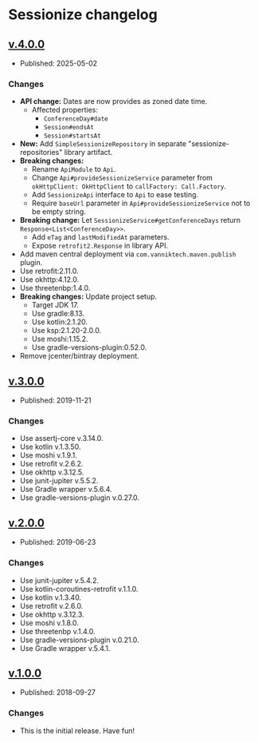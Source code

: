 # Sessionize changelog

## [v.4.0.0](https://github.com/johnjohndoe/sessionize/releases/tag/v.4.0.0)

* Published: 2025-05-02

### Changes

* **API change:** Dates are now provides as zoned date time.
  * Affected properties:
    * `ConferenceDay#date`
    * `Session#endsAt`
    * `Session#startsAt`
* **New:** Add `SimpleSessionizeRepository` in separate "sessionize-repositories" library artifact.
* **Breaking changes:**
  * Rename `ApiModule` to `Api`.
  * Change `Api#provideSessionizeService` parameter from `okHttpClient: OkHttpClient` to `callFactory: Call.Factory`.
  * Add `SessionizeApi` interface to `Api` to ease testing.
  * Require `baseUrl` parameter in `Api#provideSessionizeService` not to be empty string.
* **Breaking change:** Let `SessionizeService#getConferenceDays` return `Response<List<ConferenceDay>>`.
  * Add `eTag` and `lastModifiedAt` parameters.
  * Expose `retrofit2.Response` in library API.
* Add maven central deployment via `com.vanniktech.maven.publish` plugin.
* Use retrofit:2.11.0.
* Use okhttp:4.12.0.
* Use threetenbp:1.4.0.
* **Breaking changes:** Update project setup.
  * Target JDK 17.
  * Use gradle:8.13.
  * Use kotlin:2.1.20.
  * Use ksp:2.1.20-2.0.0.
  * Use moshi:1.15.2.
  * Use gradle-versions-plugin:0.52.0.
* Remove jcenter/bintray deployment.


## [v.3.0.0](https://github.com/johnjohndoe/sessionize/releases/tag/v.3.0.0)

* Published: 2019-11-21

### Changes

* Use assertj-core v.3.14.0.
* Use kotlin v.1.3.50.
* Use moshi v.1.9.1.
* Use retrofit v.2.6.2.
* Use okhttp v.3.12.5.
* Use junit-jupiter v.5.5.2.
* Use Gradle wrapper v.5.6.4.
* Use gradle-versions-plugin v.0.27.0.


## [v.2.0.0](https://github.com/johnjohndoe/sessionize/releases/tag/v.2.0.0)

* Published: 2019-06-23

### Changes

* Use junit-jupiter v.5.4.2.
* Use kotlin-coroutines-retrofit v.1.1.0.
* Use kotlin v.1.3.40.
* Use retrofit v.2.6.0.
* Use okhttp v.3.12.3.
* Use moshi v.1.8.0.
* Use threetenbp v.1.4.0.
* Use gradle-versions-plugin v.0.21.0.
* Use Gradle wrapper v.5.4.1.


## [v.1.0.0](https://github.com/johnjohndoe/sessionize/releases/tag/v.1.0.0)

* Published: 2018-09-27

### Changes

* This is the initial release. Have fun!
